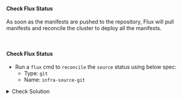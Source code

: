 #### Check Flux Status
As soon as the manifests are pushed to the repository, Flux will pull manifests and reconcile the cluster to deploy all the manifests.

<br>

#### Check Flux Status
- Run a `flux` cmd to `reconcile` the `source` status using below spec:
    - Type: `git`
    - Name: `infra-source-git`

<details><summary>Check Solution</summary>

```
flux reconcile source git flux-system

flux reconcile source git infra-source-git
```{{exec}}

</details>

<br>

#### Check `secret` within `database` namespace
1. Flux will pull `sealed-secret`
2. The `sealed-secret-controller` will decrypt the secret before applying it.

```
kubectl -n database get secret secret-mysql -o json | jq .data.password -r | base64 -d
```{{exec}}

<br>

#### Access the Application
Block Buster App - `version 7.9.0` `should be` accessible:

# [Play Block Buster App - 7.9.0]({{TRAFFIC_HOST1_30009}})

<br>

###### ****If you face any issue or have a new suggestion, please raise it here: [issues tracker](https://github.com/sidd-harth/fluxcd-tracker/issues)*
